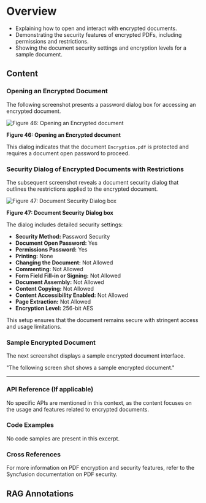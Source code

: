 <!--
source: image
domain: syncfusion-sdk
task: pdf-ocr-to-markdown
language: en (keep original; do not translate)
source_filename: page_237.jpeg
document_name: pdf
page_number: 237
page_id: pdf#page_237
product: Syncfusion Winforms
version: 11.4.0.26
timestamp: 2025-08-09T07:38:33Z
fidelity: lossless
-->

# Overview

- Explaining how to open and interact with encrypted documents.
- Demonstrating the security features of encrypted PDFs, including permissions and restrictions.
- Showing the document security settings and encryption levels for a sample document.

## Content

### Opening an Encrypted Document

The following screenshot presents a password dialog box for accessing an encrypted document.

![Figure 46: Opening an Encrypted document](<Password_dialog_box>)

**Figure 46: Opening an Encrypted document**

This dialog indicates that the document `Encryption.pdf` is protected and requires a document open password to proceed.

### Security Dialog of Encrypted Documents with Restrictions

The subsequent screenshot reveals a document security dialog that outlines the restrictions applied to the encrypted document.

![Figure 47: Document Security Dialog box](<Document_Security_Dialog_box>)

**Figure 47: Document Security Dialog box**

The dialog includes detailed security settings:

- **Security Method:** Password Security
- **Document Open Password:** Yes
- **Permissions Password:** Yes
- **Printing:** None
- **Changing the Document:** Not Allowed
- **Commenting:** Not Allowed
- **Form Field Fill-in or Signing:** Not Allowed
- **Document Assembly:** Not Allowed
- **Content Copying:** Not Allowed
- **Content Accessibility Enabled:** Not Allowed
- **Page Extraction:** Not Allowed
- **Encryption Level:** 256-bit AES

This setup ensures that the document remains secure with stringent access and usage limitations.

### Sample Encrypted Document

The next screenshot displays a sample encrypted document interface.

"The following screen shot shows a sample encrypted document."

---

### API Reference (If applicable)

No specific APIs are mentioned in this context, as the content focuses on the usage and features related to encrypted documents.

### Code Examples

No code samples are present in this excerpt.

### Cross References

For more information on PDF encryption and security features, refer to the Syncfusion documentation on PDF security.

## RAG Annotations

<!-- tags: [Syncfusion, WinForms, PDF, Encryption, Security, Restricted Access, Password Protection] keywords: [document open password, permissions password, restrictions, encryption level, 256-bit AES] -->